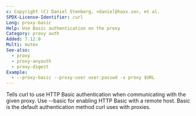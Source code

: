 ```yaml
---
c: Copyright (C) Daniel Stenberg, <daniel@haxx.se>, et al.
SPDX-License-Identifier: curl
Long: proxy-basic
Help: Use Basic authentication on the proxy
Category: proxy auth
Added: 7.12.0
Multi: mutex
See-also:
  - proxy
  - proxy-anyauth
  - proxy-digest
Example:
  - --proxy-basic --proxy-user user:passwd -x proxy $URL
---
```


Tells curl to use HTTP Basic authentication when communicating with the given
proxy. Use --basic for enabling HTTP Basic with a remote host. Basic is the
default authentication method curl uses with proxies.
